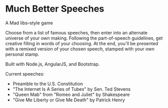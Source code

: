 # Much Better Speeches
A Mad libs–style game

Choose from a list of famous speeches, then enter into an alternate universe of your own making. Following the part-of-speech guidelines, get creative filling in words of your choosing. At the end, you'll be presented with a remixed version of your chosen speech, stamped with your own personal stamp.

Built with Node.js, AngularJS, and Bootstrap.

Current speeches:
* Preamble to the U.S. Constitution
* "The Internet Is A Series of Tubes" by Sen. Ted Stevens
* "Queen Mab" from "Romeo and Juliet" by Shakespeare
* "Give Me Liberty or Give Me Death" by Patrick Henry
